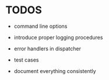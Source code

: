TODOS
=====

- command line options
- introduce proper logging procedures
- error handlers in dispatcher
- test cases

- document everything consistently
